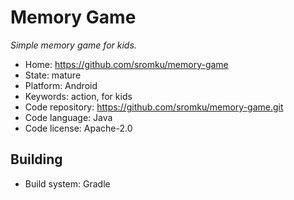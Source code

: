 # Memory Game

_Simple memory game for kids._

- Home: https://github.com/sromku/memory-game
- State: mature
- Platform: Android
- Keywords: action, for kids
- Code repository: https://github.com/sromku/memory-game.git
- Code language: Java
- Code license: Apache-2.0

## Building

- Build system: Gradle
